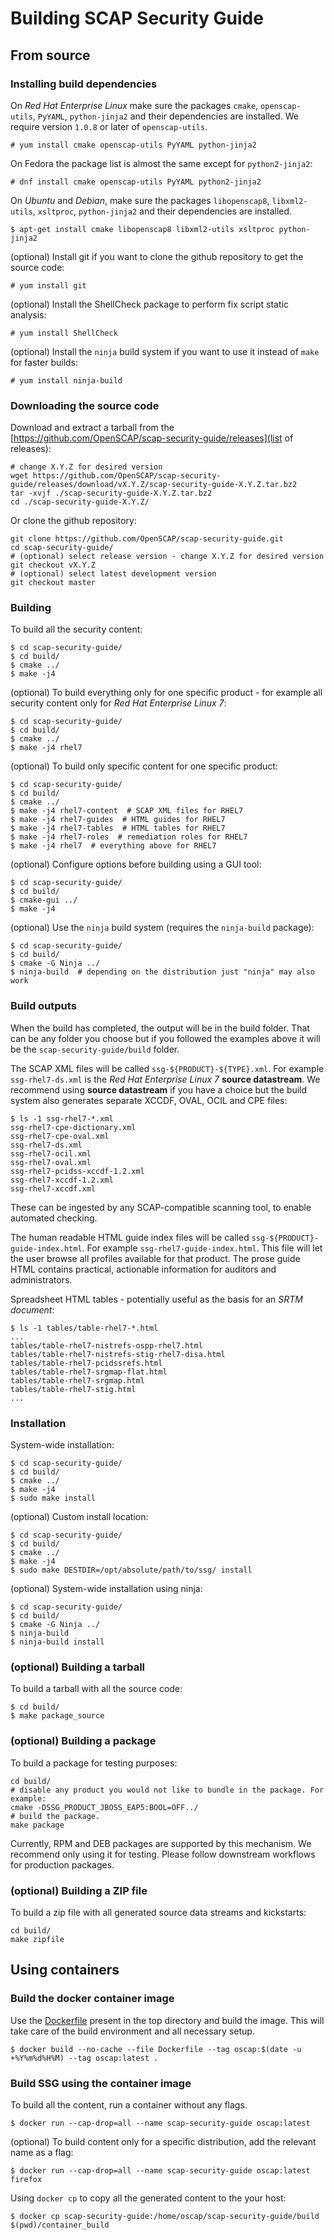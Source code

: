 # Building SCAP Security Guide

## From source

### Installing build dependencies

On *Red Hat Enterprise Linux* make sure the packages `cmake`, `openscap-utils`, `PyYAML`, `python-jinja2` and their dependencies are installed. We require version `1.0.8` or later of `openscap-utils`.
```
# yum install cmake openscap-utils PyYAML python-jinja2
```

On Fedora the package list is almost the same except for `python2-jinja2`:

```
# dnf install cmake openscap-utils PyYAML python2-jinja2
```

On *Ubuntu* and *Debian*, make sure the packages `libopenscap8`, `libxml2-utils`, `xsltproc`, `python-jinja2` and their dependencies are installed.
```
$ apt-get install cmake libopenscap8 libxml2-utils xsltproc python-jinja2
```

(optional) Install git if you want to clone the github repository to get the source code:
```
# yum install git
```

(optional) Install the ShellCheck package to perform fix script static analysis:
```
# yum install ShellCheck
```

(optional) Install the `ninja` build system if you want to use it instead of `make` for faster builds:

```
# yum install ninja-build
```

### Downloading the source code

Download and extract a tarball from the [https://github.com/OpenSCAP/scap-security-guide/releases](list of releases):
```
# change X.Y.Z for desired version
wget https://github.com/OpenSCAP/scap-security-guide/releases/download/vX.Y.Z/scap-security-guide-X.Y.Z.tar.bz2
tar -xvjf ./scap-security-guide-X.Y.Z.tar.bz2
cd ./scap-security-guide-X.Y.Z/
```

Or clone the github repository:
```
git clone https://github.com/OpenSCAP/scap-security-guide.git
cd scap-security-guide/
# (optional) select release version - change X.Y.Z for desired version
git checkout vX.Y.Z
# (optional) select latest development version
git checkout master
```

### Building
To build all the security content:

```
$ cd scap-security-guide/
$ cd build/
$ cmake ../
$ make -j4
```

(optional) To build everything only for one specific product - for example all security content only for *Red Hat Enterprise Linux 7*:
```
$ cd scap-security-guide/
$ cd build/
$ cmake ../
$ make -j4 rhel7
```

(optional) To build only specific content for one specific product:

```
$ cd scap-security-guide/
$ cd build/
$ cmake ../
$ make -j4 rhel7-content  # SCAP XML files for RHEL7
$ make -j4 rhel7-guides  # HTML guides for RHEL7
$ make -j4 rhel7-tables  # HTML tables for RHEL7
$ make -j4 rhel7-roles  # remediation roles for RHEL7
$ make -j4 rhel7  # everything above for RHEL7
```

(optional) Configure options before building using a GUI tool:
```
$ cd scap-security-guide/
$ cd build/
$ cmake-gui ../
$ make -j4
```

(optional) Use the `ninja` build system (requires the `ninja-build` package):
```
$ cd scap-security-guide/
$ cd build/
$ cmake -G Ninja ../
$ ninja-build  # depending on the distribution just "ninja" may also work
```

### Build outputs

When the build has completed, the output will be in the build folder.
That can be any folder you choose but if you followed the examples above
it will be the `scap-security-guide/build` folder.

The SCAP XML files will be called `ssg-${PRODUCT}-${TYPE}.xml`. For example
`ssg-rhel7-ds.xml` is the *Red Hat Enterprise Linux 7* **source datastream**.
We recommend using **source datastream** if you have a choice but the build
system also generates separate XCCDF, OVAL, OCIL and CPE files:
```
$ ls -1 ssg-rhel7-*.xml
ssg-rhel7-cpe-dictionary.xml
ssg-rhel7-cpe-oval.xml
ssg-rhel7-ds.xml
ssg-rhel7-ocil.xml
ssg-rhel7-oval.xml
ssg-rhel7-pcidss-xccdf-1.2.xml
ssg-rhel7-xccdf-1.2.xml
ssg-rhel7-xccdf.xml
```
These can be ingested by any SCAP-compatible scanning tool, to enable automated
checking.

The human readable HTML guide index files will be called
`ssg-${PRODUCT}-guide-index.html`. For example `ssg-rhel7-guide-index.html`.
This file will let the user browse all profiles available for that product.
The prose guide HTML contains practical, actionable information for auditors
and administrators.

Spreadsheet HTML tables - potentially useful as the basis for an *SRTM document*:
```
$ ls -1 tables/table-rhel7-*.html
...
tables/table-rhel7-nistrefs-ospp-rhel7.html
tables/table-rhel7-nistrefs-stig-rhel7-disa.html
tables/table-rhel7-pcidssrefs.html
tables/table-rhel7-srgmap-flat.html
tables/table-rhel7-srgmap.html
tables/table-rhel7-stig.html
...
```

### Installation

System-wide installation:
```
$ cd scap-security-guide/
$ cd build/
$ cmake ../
$ make -j4
$ sudo make install
```

(optional) Custom install location:
```
$ cd scap-security-guide/
$ cd build/
$ cmake ../
$ make -j4
$ sudo make DESTDIR=/opt/absolute/path/to/ssg/ install
```

(optional) System-wide installation using ninja:
```
$ cd scap-security-guide/
$ cd build/
$ cmake -G Ninja ../
$ ninja-build
$ ninja-build install
```

### (optional) Building a tarball

To build a tarball with all the source code:
```
$ cd build/
$ make package_source
```

### (optional) Building a package
To build a package for testing purposes:

```
cd build/
# disable any product you would not like to bundle in the package. For example:
cmake -DSSG_PRODUCT_JBOSS_EAP5:BOOL=OFF../
# build the package.
make package
```

Currently, RPM and DEB packages are supported by this mechanism. We recommend only using
it for testing. Please follow downstream workflows for production packages.

### (optional) Building a ZIP file

To build a zip file with all generated source data streams and kickstarts:
```
cd build/
make zipfile
```

## Using containers

### Build the docker container image

Use the [Dockerfile](Dockerfile) present in the top directory and build the image.
This will take care of the build environment and all necessary setup.
```
$ docker build --no-cache --file Dockerfile --tag oscap:$(date -u +%Y%m%d%H%M) --tag oscap:latest .
```

### Build SSG using the container image

To build all the content, run a container without any flags.
```
$ docker run --cap-drop=all --name scap-security-guide oscap:latest
```

(optional) To build content only for a specific distribution, add the relevant name as a flag:
```
$ docker run --cap-drop=all --name scap-security-guide oscap:latest firefox
```

Using `docker cp` to copy all the generated content to the your host:
```
$ docker cp scap-security-guide:/home/oscap/scap-security-guide/build $(pwd)/container_build
```
